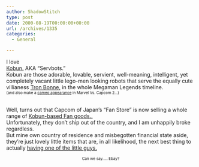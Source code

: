 ```yaml
---
author: ShadowStitch
type: post
date: 2000-08-19T00:00:00+00:00
url: /archives/1335
categories:
  - General

---
```

I love <a target="_blank" href="http://www.shadowstitch.com/kobun.jpg"><br /> Kobun.</a> AKA &#8220;Servbots.&#8221;  
Kobun are those adorable, lovable, servient, well-meaning, intelligent, yet completely vacant little lego-men looking robots that serve the equally cute villianess <a target="_blank" href="http://www.capcom.com/xpml/character.xpml?gameid=450013">Tron Bonne,</a> in the whole Megaman Legends timeline.  
<font size="1">(and also make a <a target="_blank" href="http://www.shadowstitch.com/kobun2.jpg">cameo appearance</a> in Marvel Vs. Capcom 2&#8230;)</p> 

<p>
  </font><br /> Well, turns out that Capcom of Japan&#8217;s &#8220;Fan Store&#8221; is now selling a whole range of <a target="_blank" href="http://www.capcom.co.jp/garakudo/goods/000811/index.html">Kobun-based Fan goods..</a><br /> Unfortunately, they don&#8217;t ship out of the country, and I am unhappily broke regardless. <br /> But mine own country of residence and misbegotten financial state aside, they&#8217;re just lovely little items that are, in all likelihood, the next best thing to actually <A target="_blank" href="http://www.capcom.co.jp/garakudo/rab/000811img/kobun03.gif">having one of the little guys.</a>
</p>

<p>
  <center>
    <font size="1">Can we say&#8230;.. Ebay?</font>
  </center>
</p>